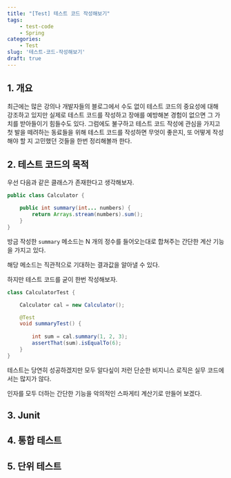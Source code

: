 ```yaml
---
title: "[Test] 테스트 코드 작성해보기"
tags: 
    - test-code
    - Spring
categories:
    - Test
slug: '테스트-코드-작성해보기'
draft: true
---
```


## 1. 개요
최근에는 많은 강의나 개발자들의 블로그에서 수도 없이 테스트 코드의 중요성에 대해 강조하고 있지만 실제로 테스트 코드를 작성하고 장애를 예방해본 경험이 없으면 그 가치를 받아들이기 힘들수도 있다. 그럼에도 불구하고 테스트 코드 작성에 관심을 가지고 첫 발을 떼려하는 동료들을 위해 테스트 코드를 작성하면 무엇이 좋은지, 또 어떻게 작성해야 할 지 고민했던 것들을 한번 정리해볼까 한다.

## 2. 테스트 코드의 목적 
우선 다음과 같은 클래스가 존재한다고 생각해보자. 

```java
public class Calculator {

    public int summary(int... numbers) {
        return Arrays.stream(numbers).sum();
    }
}   
```

방금 작성한 `summary` 메소드는 N 개의 정수를 들어오는대로 합쳐주는 간단한 계산 기능을 가지고 있다.

해당 메소드는 직관적으로 기대하는 결과값을 알아낼 수 있다.

하지만 테스트 코드를 굳이 한번 작성해보자.

```java
class CalculatorTest {

    Calculator cal = new Calculator();

    @Test
    void summaryTest() {
        
        int sum = cal.summary(1, 2, 3);
        assertThat(sum).isEqualTo(6);
    }
}
```

테스트는 당연히 성공하겠지만 모두 알다싶이 저런 단순한 비지니스 로직은 실무 코드에서는 많지가 않다.

인자를 모두 더하는 간단한 기능을 악의적인 스파게티 계산기로 만들어 보겠다.










## 3. Junit

## 4. 통합 테스트

## 5. 단위 테스트
